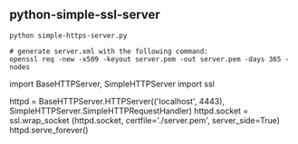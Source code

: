 python-simple-ssl-server
------------------------
```
python simple-https-server.py

# generate server.xml with the following command:
openssl req -new -x509 -keyout server.pem -out server.pem -days 365 -nodes

```
import BaseHTTPServer, SimpleHTTPServer
import ssl

httpd = BaseHTTPServer.HTTPServer(('localhost', 4443), SimpleHTTPServer.SimpleHTTPRequestHandler)
httpd.socket = ssl.wrap_socket (httpd.socket, certfile='./server.pem', server_side=True)
httpd.serve_forever()
```
